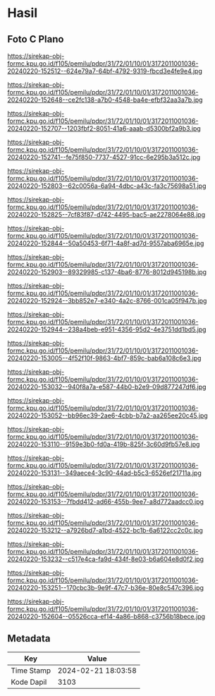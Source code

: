 # Hasil

## Foto C Plano

https://sirekap-obj-formc.kpu.go.id/f105/pemilu/pdpr/31/72/01/10/01/3172011001036-20240220-152512--624e79a7-64bf-4792-9319-fbcd3e4fe9e4.jpg

https://sirekap-obj-formc.kpu.go.id/f105/pemilu/pdpr/31/72/01/10/01/3172011001036-20240220-152648--ce2fc138-a7b0-4548-ba4e-efbf32aa3a7b.jpg

https://sirekap-obj-formc.kpu.go.id/f105/pemilu/pdpr/31/72/01/10/01/3172011001036-20240220-152707--1203fbf2-8051-41a6-aaab-d5300bf2a9b3.jpg

https://sirekap-obj-formc.kpu.go.id/f105/pemilu/pdpr/31/72/01/10/01/3172011001036-20240220-152741--fe75f850-7737-4527-91cc-6e295b3a512c.jpg

https://sirekap-obj-formc.kpu.go.id/f105/pemilu/pdpr/31/72/01/10/01/3172011001036-20240220-152803--62c0056a-6a94-4dbc-a43c-fa3c75698a51.jpg

https://sirekap-obj-formc.kpu.go.id/f105/pemilu/pdpr/31/72/01/10/01/3172011001036-20240220-152825--7cf83f87-d742-4495-bac5-ae2278064e88.jpg

https://sirekap-obj-formc.kpu.go.id/f105/pemilu/pdpr/31/72/01/10/01/3172011001036-20240220-152844--50a50453-6f71-4a8f-ad7d-9557aba6965e.jpg

https://sirekap-obj-formc.kpu.go.id/f105/pemilu/pdpr/31/72/01/10/01/3172011001036-20240220-152903--89329985-c137-4ba6-8776-8012d945198b.jpg

https://sirekap-obj-formc.kpu.go.id/f105/pemilu/pdpr/31/72/01/10/01/3172011001036-20240220-152924--3bb852e7-e340-4a2c-8766-001ca05f947b.jpg

https://sirekap-obj-formc.kpu.go.id/f105/pemilu/pdpr/31/72/01/10/01/3172011001036-20240220-152944--238a4beb-e951-4356-95d2-4e3751dd1bd5.jpg

https://sirekap-obj-formc.kpu.go.id/f105/pemilu/pdpr/31/72/01/10/01/3172011001036-20240220-153005--4f52f10f-9863-4bf7-859c-bab6a108c6e3.jpg

https://sirekap-obj-formc.kpu.go.id/f105/pemilu/pdpr/31/72/01/10/01/3172011001036-20240220-153032--940f8a7a-e587-44b0-b2e9-09d877247df6.jpg

https://sirekap-obj-formc.kpu.go.id/f105/pemilu/pdpr/31/72/01/10/01/3172011001036-20240220-153052--bb96ec39-2ae6-4cbb-b7a2-aa265ee20c45.jpg

https://sirekap-obj-formc.kpu.go.id/f105/pemilu/pdpr/31/72/01/10/01/3172011001036-20240220-153110--9159e3b0-fd0a-419b-825f-3c60d9fb57e8.jpg

https://sirekap-obj-formc.kpu.go.id/f105/pemilu/pdpr/31/72/01/10/01/3172011001036-20240220-153131--349aece4-3c90-44ad-b5c3-6526ef21711a.jpg

https://sirekap-obj-formc.kpu.go.id/f105/pemilu/pdpr/31/72/01/10/01/3172011001036-20240220-153153--7fbdd412-ad66-455b-9ee7-a8d772aadcc0.jpg

https://sirekap-obj-formc.kpu.go.id/f105/pemilu/pdpr/31/72/01/10/01/3172011001036-20240220-153212--a7926bd7-a1bd-4522-bc1b-6a6122cc2c0c.jpg

https://sirekap-obj-formc.kpu.go.id/f105/pemilu/pdpr/31/72/01/10/01/3172011001036-20240220-153232--c517e4ca-fa9d-434f-8e03-b6a604e8d0f2.jpg

https://sirekap-obj-formc.kpu.go.id/f105/pemilu/pdpr/31/72/01/10/01/3172011001036-20240220-153251--170cbc3b-9e9f-47c7-b36e-80e8c547c396.jpg

https://sirekap-obj-formc.kpu.go.id/f105/pemilu/pdpr/31/72/01/10/01/3172011001036-20240220-152604--05526cca-ef14-4a86-b868-c3756b18bece.jpg


## Metadata

| Key        | Value               |
| ---------- | ------------------- |
| Time Stamp | 2024-02-21 18:03:58 |
| Kode Dapil | 3103                |



